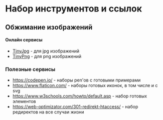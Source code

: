 # Набор инструментов и ссылок
## Обжимание изображений
#### Онлайн сервисы
* [TinyJpg](https://tinyjpg.com/) - для jpg изображений
* [TinyPng](https://tinypng.com/) - для png изображений
### Полезные сервисы
* https://codepen.io/ - наборы pen'ов с готовыми примерами
* https://www.flaticon.com/ - наборы готовых иконок, в том числе и с svg
* https://www.w3schools.com/howto/default.asp - набор готовых элементов
* https://web-optimizator.com/301-redirekt-htaccess/ - набор редиректов на все случаи жизни
